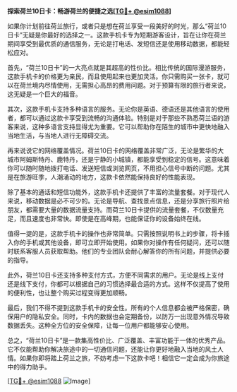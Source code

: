 **探索荷兰10日卡：畅游荷兰的便捷之选[[TG💪+ @esim1088](https://t.me/s/esim1088)]**

如果你计划前往荷兰旅行，或者只是想在荷兰享受一段美好的时光，那么“荷兰10日卡”无疑是你最好的选择之一。这款手机卡专为短期游客设计，旨在让你在荷兰期间享受到最优质的通信服务，无论是打电话、发短信还是使用移动数据，都能轻松应对。

首先，“荷兰10日卡”的一大亮点就是其超高的性价比。相比传统的国际漫游服务，这款手机卡的价格更为亲民，而且使用起来也更加灵活。你只需购买一张卡，就可以在荷兰境内尽情使用，无需担心高昂的费用问题。对于预算有限的旅行者来说，这无疑是一个巨大的福音。

其次，这款手机卡支持多种语言的服务。无论你是英语、德语还是其他语言的使用者，都可以通过这款卡享受到流畅的沟通体验。特别是对于那些不熟悉荷兰语的游客来说，这种多语言支持显得尤为重要。它可以帮助你在陌生的城市中更快地融入当地生活，与当地人进行无障碍交流。

再来说说它的网络覆盖情况。荷兰10日卡的网络覆盖非常广泛，无论是繁华的大城市阿姆斯特丹、鹿特丹，还是宁静的小城镇，都能享受到稳定的信号。这意味着你可以随时随地拨打电话、发送短信或浏览网页，不用担心信号中断的问题。尤其是在旅游旺季，人潮涌动的地方，这款卡依然能保持良好的性能表现。

除了基本的通话和短信功能外，这款手机卡还提供了丰富的流量套餐。对于现代人来说，移动数据是必不可少的。无论是导航、查找景点信息，还是分享旅行照片给朋友，都需要大量的数据流量支持。而荷兰10日卡提供的流量套餐，不仅数量充足，而且速度也非常快。即使是在高峰期，也能保证你的设备始终在线。

值得一提的是，这款手机卡的操作也非常简单。只需按照说明书上的步骤，将卡插入你的手机或其他设备，即可立即开始使用。如果你对操作有任何疑问，还可以随时联系客服人员获取帮助。他们的专业团队会耐心解答你的所有问题，并提供必要的指导。

此外，荷兰10日卡还支持多种支付方式，方便不同需求的用户。无论是线上支付还是线下支付，你都可以根据自己的习惯选择最合适的方式。这样不仅提高了使用的便利性，也让整个购买过程变得更加顺畅。

最后，我们不得不提到这款手机卡的安全性。所有的个人信息都会被严格保密，确保用户的隐私安全。同时，卡内的数据也会定期备份，以防万一出现意外情况导致数据丢失。这种全方位的安全保障，让每一位用户都能够安心使用。

总之，“荷兰10日卡”是一款集高性价比、广泛覆盖、丰富功能于一体的优秀产品。它不仅能帮助你解决旅途中的一切通信问题，还能让你更好地融入当地的风土人情。如果你即将踏上荷兰之旅，不妨考虑一下这款卡吧！相信它一定会成为你旅途中的得力助手。

[[TG💪+ @esim1088](https://t.me/s/esim1088) ![Image](https://i.postimg.cc/4NQfJmqS/Snipaste-2025-05-13-00-14-12.png)]